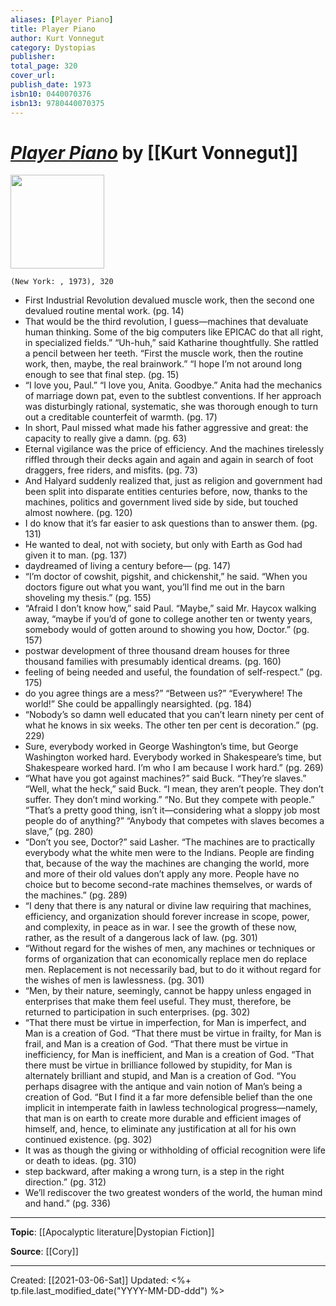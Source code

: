 ```yaml
---
aliases: [Player Piano]
title: Player Piano
author: Kurt Vonnegut
category: Dystopias
publisher: 
total_page: 320
cover_url: 
publish_date: 1973
isbn10: 0440070376
isbn13: 9780440070375
---
```

# *[Player Piano]()* by [[Kurt Vonnegut]]

<img src="https://books.google.com/books/content?id=vCmxARuaIFYC&printsec=frontcover&img=1&zoom=1&edge=curl&source=gbs_api" width=150>

`(New York: , 1973), 320`

* First Industrial Revolution devalued muscle work, then the second one devalued routine mental work. (pg. 14)
* That would be the third revolution, I guess—machines that devaluate human thinking. Some of the big computers like EPICAC do that all right, in specialized fields.” “Uh-huh,” said Katharine thoughtfully. She rattled a pencil between her teeth. “First the muscle work, then the routine work, then, maybe, the real brainwork.” “I hope I’m not around long enough to see that final step. (pg. 15)
* “I love you, Paul.” “I love you, Anita. Goodbye.” Anita had the mechanics of marriage down pat, even to the subtlest conventions. If her approach was disturbingly rational, systematic, she was thorough enough to turn out a creditable counterfeit of warmth. (pg. 17)
* In short, Paul missed what made his father aggressive and great: the capacity to really give a damn. (pg. 63)
* Eternal vigilance was the price of efficiency. And the machines tirelessly riffled through their decks again and again and again in search of foot draggers, free riders, and misfits. (pg. 73)
* And Halyard suddenly realized that, just as religion and government had been split into disparate entities centuries before, now, thanks to the machines, politics and government lived side by side, but touched almost nowhere. (pg. 120)
* I do know that it’s far easier to ask questions than to answer them. (pg. 131)
* He wanted to deal, not with society, but only with Earth as God had given it to man. (pg. 137)
* daydreamed of living a century before— (pg. 147)
* “I’m doctor of cowshit, pigshit, and chickenshit,” he said. “When you doctors figure out what you want, you’ll find me out in the barn shoveling my thesis.” (pg. 155)
* “Afraid I don’t know how,” said Paul. “Maybe,” said Mr. Haycox walking away, “maybe if you’d of gone to college another ten or twenty years, somebody would of gotten around to showing you how, Doctor.” (pg. 157)
* postwar development of three thousand dream houses for three thousand families with presumably identical dreams. (pg. 160)
* feeling of being needed and useful, the foundation of self-respect.” (pg. 175)
* do you agree things are a mess?” “Between us?” “Everywhere! The world!” She could be appallingly nearsighted. (pg. 184)
* “Nobody’s so damn well educated that you can’t learn ninety per cent of what he knows in six weeks. The other ten per cent is decoration.” (pg. 229)
* Sure, everybody worked in George Washington’s time, but George Washington worked hard. Everybody worked in Shakespeare’s time, but Shakespeare worked hard. I’m who I am because I work hard.” (pg. 269)
* “What have you got against machines?” said Buck. “They’re slaves.” “Well, what the heck,” said Buck. “I mean, they aren’t people. They don’t suffer. They don’t mind working.” “No. But they compete with people.” “That’s a pretty good thing, isn’t it—considering what a sloppy job most people do of anything?” “Anybody that competes with slaves becomes a slave,” (pg. 280)
* “Don’t you see, Doctor?” said Lasher. “The machines are to practically everybody what the white men were to the Indians. People are finding that, because of the way the machines are changing the world, more and more of their old values don’t apply any more. People have no choice but to become second-rate machines themselves, or wards of the machines.” (pg. 289)
* “I deny that there is any natural or divine law requiring that machines, efficiency, and organization should forever increase in scope, power, and complexity, in peace as in war. I see the growth of these now, rather, as the result of a dangerous lack of law. (pg. 301)
* “Without regard for the wishes of men, any machines or techniques or forms of organization that can economically replace men do replace men. Replacement is not necessarily bad, but to do it without regard for the wishes of men is lawlessness. (pg. 301)
* “Men, by their nature, seemingly, cannot be happy unless engaged in enterprises that make them feel useful. They must, therefore, be returned to participation in such enterprises. (pg. 302)
* “That there must be virtue in imperfection, for Man is imperfect, and Man is a creation of God. “That there must be virtue in frailty, for Man is frail, and Man is a creation of God. “That there must be virtue in inefficiency, for Man is inefficient, and Man is a creation of God. “That there must be virtue in brilliance followed by stupidity, for Man is alternately brilliant and stupid, and Man is a creation of God. “You perhaps disagree with the antique and vain notion of Man’s being a creation of God. “But I find it a far more defensible belief than the one implicit in intemperate faith in lawless technological progress—namely, that man is on earth to create more durable and efficient images of himself, and, hence, to eliminate any justification at all for his own continued existence. (pg. 302)
* It was as though the giving or withholding of official recognition were life or death to ideas. (pg. 310)
* step backward, after making a wrong turn, is a step in the right direction.” (pg. 312)
* We’ll rediscover the two greatest wonders of the world, the human mind and hand.” (pg. 336)

--- 
**Topic**: [[Apocalyptic literature|Dystopian Fiction]]

**Source**: [[Cory]]

---
Created: [[2021-03-06-Sat]]
Updated: <%+ tp.file.last_modified_date("YYYY-MM-DD-ddd") %>


